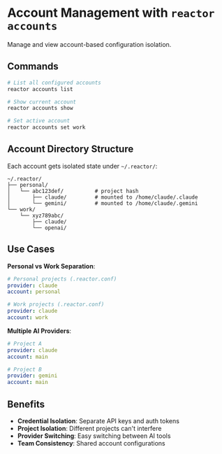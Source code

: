 # Account Management with `reactor accounts`

Manage and view account-based configuration isolation.

## Commands

```bash
# List all configured accounts
reactor accounts list

# Show current account
reactor accounts show

# Set active account
reactor accounts set work
```

## Account Directory Structure

Each account gets isolated state under `~/.reactor/`:

```
~/.reactor/
├── personal/
│   └── abc123def/          # project hash
│       ├── claude/         # mounted to /home/claude/.claude
│       └── gemini/         # mounted to /home/claude/.gemini
└── work/
    └── xyz789abc/
        ├── claude/
        └── openai/
```

## Use Cases

**Personal vs Work Separation**:
```yaml
# Personal projects (.reactor.conf)
provider: claude
account: personal

# Work projects (.reactor.conf)  
provider: claude
account: work
```

**Multiple AI Providers**:
```yaml
# Project A
provider: claude
account: main

# Project B
provider: gemini  
account: main
```

## Benefits

- **Credential Isolation**: Separate API keys and auth tokens
- **Project Isolation**: Different projects can't interfere
- **Provider Switching**: Easy switching between AI tools
- **Team Consistency**: Shared account configurations